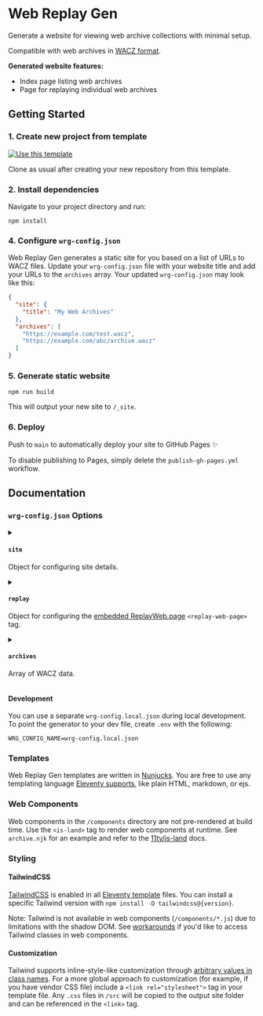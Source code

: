 # Web Replay Gen

Generate a website for viewing web archive collections with minimal setup.

Compatible with web archives in [WACZ format](https://specs.webrecorder.net/wacz/latest/).

**Generated website features:**

- Index page listing web archives
- Page for replaying individual web archives
  <!-- - Automatic sitemap generation -->
  <!-- - IPFS support -->

## Getting Started

### 1. Create new project from template

[![Use this template](https://img.shields.io/badge/Use_this_template-informational)](https://github.com/webrecorder/web-replay-gen/generate)

Clone as usual after creating your new repository from this template.

### 2. Install dependencies

Navigate to your project directory and run:

```
npm install
```

### 4. Configure `wrg-config.json`

Web Replay Gen generates a static site for you based on a list of URLs to WACZ files. Update your `wrg-config.json` file with your website title and add your URLs to the `archives` array. Your updated `wrg-config.json` may look like this:

```json
{
  "site": {
    "title": "My Web Archives"
  },
  "archives": [
    "https://example.com/test.wacz",
    "https://example.com/abc/archive.wacz"
  ]
}
```

<!-- URLs can be relative paths to WACZ files in your local filesystem or remote URLs to WACZ files hosted online. -->

### 5. Generate static website

```
npm run build
```

This will output your new site to `/_site`.

### 6. Deploy

Push to `main` to automatically deploy your site to GitHub Pages :sparkles:

To disable publishing to Pages, simply delete the `publish-gh-pages.yml` workflow.

## Documentation

### `wrg-config.json` Options

<details>
<summary>

#### `site`

Object for configuring site details.

</summary>

| Key            | Default Value    | Value Type |                                                                     |
| -------------- | ---------------- | ---------- | ------------------------------------------------------------------- |
| `site`         | `{}`             | `Object`   |                                                                     |
| `site.title`   | `"Web Archives"` | `string`   | Website title, used in browser title bar and as the primary heading |
| `site.url`     | `""`             | `string`   | Website base URL                                                    |
| `site.logoSrc` | `""`             | `string`   | Website logo, any valid `<img>` `src`                               |

</details>

<details>
<summary>

#### `replay`

Object for configuring the [embedded ReplayWeb.page](https://replayweb.page/docs/embedding) `<replay-web-page>` tag.

</summary>

| Key              | Default Value  | Value Type                        |                                                                                                                     |
| ---------------- | -------------- | --------------------------------- | ------------------------------------------------------------------------------------------------------------------- |
| `replay`         | `{}`           | `Object`                          |                                                                                                                     |
| `replay.version` | `"1.6.4"`      | `string`                          | ReplayWeb.page version. Omit for the latest. [See releases](https://github.com/webrecorder/replayweb.page/releases) |
| `replay.embed`   | `"replayonly"` | `"replayonly"\|"full"\|"default"` | ReplayWeb.page [`embed` option](https://replayweb.page/docs/embedding#embedding-options)                            |

</details>

<details>
<summary>

#### `archives`

Array of WACZ data.

</summary>

| Key        | Default Value | Value Type           |     |
| ---------- | ------------- | -------------------- | --- |
| `archives` | `[]`          | `string[]\|Object[]` |     |

WACZ data can be a plain URL string or an object with `name` and `url`. For example, both entries are valid:

```js
{
  "archives": [
    // Entry 1:
    "s3://my-bucket/a/archive.wacz",
    // Entry 2:
    {
      "name": "My Web Archive",
      "url": "s3://my-bucket/b/archive.wacz"
    }
  ]
}
```

</details>

#### Development

You can use a separate `wrg-config.local.json` during local development. To point the generator to your dev file, create `.env` with the following:

```
WRG_CONFIG_NAME=wrg-config.local.json
```

### Templates

Web Replay Gen templates are written in [Nunjucks](https://mozilla.github.io/nunjucks/templating.html). You are free to use any templating language [Eleventy supports](https://www.11ty.dev/docs/languages/), like plain HTML, markdown, or ejs.

### Web Components

Web components in the `/components` directory are not pre-rendered at build time. Use the `<is-land>` tag to render web components at runtime. See `archive.njk` for an example and refer to the [11ty/is-land](https://github.com/11ty/is-land) docs.

### Styling

#### TailwindCSS

[TailwindCSS](https://tailwindcss.com/) is enabled in all [Eleventy template](https://www.11ty.dev/docs/languages/) files. You can install a specific Tailwind version with `npm install -D tailwindcss@{version}`.

Note: Tailwind is not available in web components (`/components/*.js`) due to limitations with the shadow DOM. See [workarounds](https://github.com/tailwindlabs/tailwindcss/discussions/1935) if you'd like to access Tailwind classes in web components.

#### Customization

Tailwind supports inline-style-like customization through [arbitrary values in class names](https://tailwindcss.com/docs/adding-custom-styles#using-arbitrary-values). For a more global approach to customization (for example, if you have vendor CSS file) include a `<link rel="stylesheet">` tag in your template file. Any `.css` files in `/src` will be copied to the output site folder and can be referenced in the `<link>` tag.
